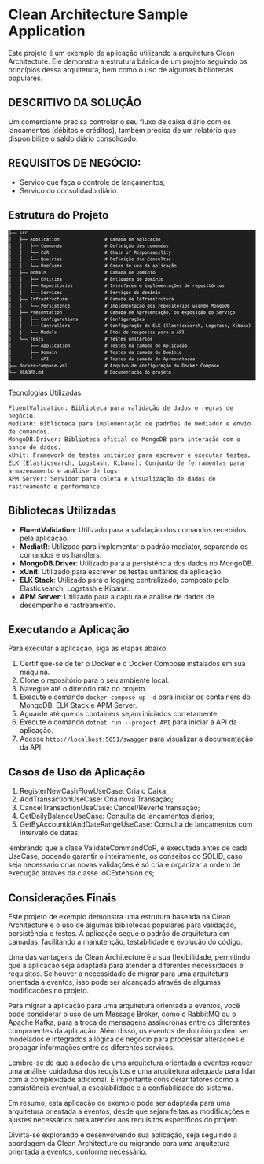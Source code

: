 # Clean Architecture Sample Application

Este projeto é um exemplo de aplicação utilizando a arquitetura Clean Architecture. Ele demonstra a estrutura básica de um projeto seguindo os princípios dessa arquitetura, bem como o uso de algumas bibliotecas populares.

## DESCRITIVO DA SOLUÇÃO
Um comerciante precisa controlar o seu fluxo de caixa diário com os lançamentos
(débitos e créditos), também precisa de um relatório que disponibilize o saldo
diário consolidado.

## REQUISITOS DE NEGÓCIO:
- Serviço que faça o controle de lançamentos;
- Serviço do consolidado diário.


## Estrutura do Projeto

![Estrutura](https://raw.githubusercontent.com/Aciole/cash-flow/main/img/folders.png) 

Tecnologias Utilizadas

    FluentValidation: Biblioteca para validação de dados e regras de negócio.
    MediatR: Biblioteca para implementação de padrões de mediador e envio de comandos.
    MongoDB.Driver: Biblioteca oficial do MongoDB para interação com o banco de dados.
    xUnit: Framework de testes unitários para escrever e executar testes.
    ELK (Elasticsearch, Logstash, Kibana): Conjunto de ferramentas para armazenamento e análise de logs.
    APM Server: Servidor para coleta e visualização de dados de rastreamento e performance.

## Bibliotecas Utilizadas

- **FluentValidation**: Utilizado para a validação dos comandos recebidos pela aplicação.
- **MediatR**: Utilizado para implementar o padrão mediator, separando os comandos e os handlers.
- **MongoDB.Driver**: Utilizado para a persistência dos dados no MongoDB.
- **xUnit**: Utilizado para escrever os testes unitários da aplicação.
- **ELK Stack**: Utilizado para o logging centralizado, composto pelo Elasticsearch, Logstash e Kibana.
- **APM Server**: Utilizado para a captura e análise de dados de desempenho e rastreamento.


## Executando a Aplicação

Para executar a aplicação, siga as etapas abaixo:

1. Certifique-se de ter o Docker e o Docker Compose instalados em sua máquina.
2. Clone o repositório para o seu ambiente local.
3. Navegue até o diretório raiz do projeto.
4. Execute o comando `docker-compose up -d` para iniciar os containers do MongoDB, ELK Stack e APM Server.
5. Aguarde até que os containers sejam iniciados corretamente.
6. Execute o comando `dotnet run --project API` para iniciar a API da aplicação.
7. Acesse `http://localhost:5051/swagger` para visualizar a documentação da API.

## Casos de Uso da Aplicação

1. RegisterNewCashFlowUseCase: Cria o Caixa;
2. AddTransactionUseCase: Cria nova Transação;
3. CancelTransactionUseCase: Cancel/Reverte transação;
4. GetDailyBalanceUseCase: Consulta de lançamentos diarios;
5. GetByAccountIdAndDateRangeUseCase: Consulta de lançamentos com intervalo de datas;

lembrando que a clase ValidateCommandCoR, é executada antes de cada UseCase, podendo garantir o inteiramente, os conseitos do SOLID,
caso seja necessario criar novas validações é só cria e organizar a ordem de execução atraves da classe IoCExtension.cs;


## Considerações Finais

Este projeto de exemplo demonstra uma estrutura baseada na Clean Architecture e o uso de algumas bibliotecas populares para validação, persistência e testes. A aplicação segue o padrão de arquitetura em camadas, facilitando a manutenção, testabilidade e evolução do código.

Uma das vantagens da Clean Architecture é a sua flexibilidade, permitindo que a aplicação seja adaptada para atender a diferentes necessidades e requisitos. Se houver a necessidade de migrar para uma arquitetura orientada a eventos, isso pode ser alcançado através de algumas modificações no projeto.

Para migrar a aplicação para uma arquitetura orientada a eventos, você pode considerar o uso de um Message Broker, como o RabbitMQ ou o Apache Kafka, para a troca de mensagens assíncronas entre os diferentes componentes da aplicação. Além disso, os eventos de domínio podem ser modelados e integrados à lógica de negócio para processar alterações e propagar informações entre os diferentes serviços.

Lembre-se de que a adoção de uma arquitetura orientada a eventos requer uma análise cuidadosa dos requisitos e uma arquitetura adequada para lidar com a complexidade adicional. É importante considerar fatores como a consistência eventual, a escalabilidade e a confiabilidade do sistema.

Em resumo, esta aplicação de exemplo pode ser adaptada para uma arquitetura orientada a eventos, desde que sejam feitas as modificações e ajustes necessários para atender aos requisitos específicos do projeto.

Divirta-se explorando e desenvolvendo sua aplicação, seja seguindo a abordagem da Clean Architecture ou migrando para uma arquitetura orientada a eventos, conforme necessário.

